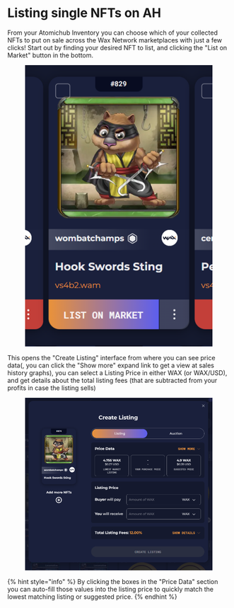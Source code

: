 # Listing single NFTs on AH

From your Atomichub Inventory you can choose which of your collected NFTs to put on sale across the Wax Network marketplaces with just a few clicks! Start out by finding your desired NFT to list, and clicking the "List on Market" button in the bottom.

<figure><img src="../../../../.gitbook/assets/image (162).png" alt=""><figcaption></figcaption></figure>

This opens the "Create Listing" interface from where you can see price data(, you can click the "Show more" expand link to get a view at sales history graphs), you can select a Listing Price in either WAX (or WAX/USD), and get details about the total listing fees (that are subtracted from your profits in case the listing sells)

<figure><img src="../../../../.gitbook/assets/image (163).png" alt=""><figcaption></figcaption></figure>

{% hint style="info" %}
By clicking the boxes in the "Price Data" section you can auto-fill those values into the listing price to quickly match the lowest matching listing or suggested price.
{% endhint %}
